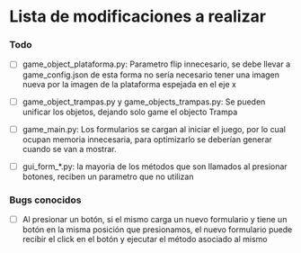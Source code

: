 # Lista de modificaciones a realizar

### Todo

 - [ ] game_object_plataforma.py: Parametro flip innecesario, se debe llevar a game_config.json de esta forma no sería necesario tener una imagen nueva por la imagen de la plataforma espejada en el eje x
 - [ ] game_object_trampas.py y game_objects_trampas.py: Se pueden unificar los objetos, dejando solo game el objecto Trampa
 - [ ] game_main.py: Los formularios se cargan al iniciar el juego, por lo cual ocupan memoria innecesaria, para optimizarlo se deberían generar cuando se van a mostrar.
 - [ ] gui_form_*.py: la mayoria de los métodos que son llamados al presionar botones, reciben un parametro que no utilizan
 

### Bugs conocidos

- [ ] Al presionar un botón, si el mismo carga un nuevo formulario y tiene un botón en la misma posición que presionamos, el nuevo formulario puede recibir el click en el botón y ejecutar el método asociado al mismo